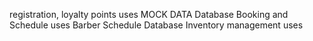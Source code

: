 registration, loyalty points uses MOCK DATA Database
Booking and Schedule uses Barber Schedule Database
Inventory management uses
